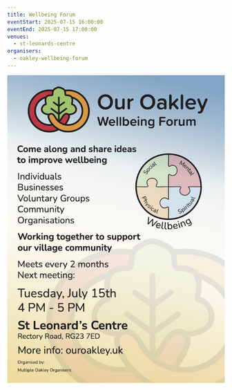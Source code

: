 ```yaml
---
title: Wellbeing Forum
eventStart: 2025-07-15 16:00:00
eventEnd: 2025-07-15 17:00:00
venues:
  - st-leonards-centre
organisers:
  - oakley-wellbeing-forum
---
```

![Poster advertising the Wellbeing Forum. Logo, information text, event details for 15th July at 4pm](poster-wellbeing-forum-final.jpg "Our Oakley Wellbeing Forum")
